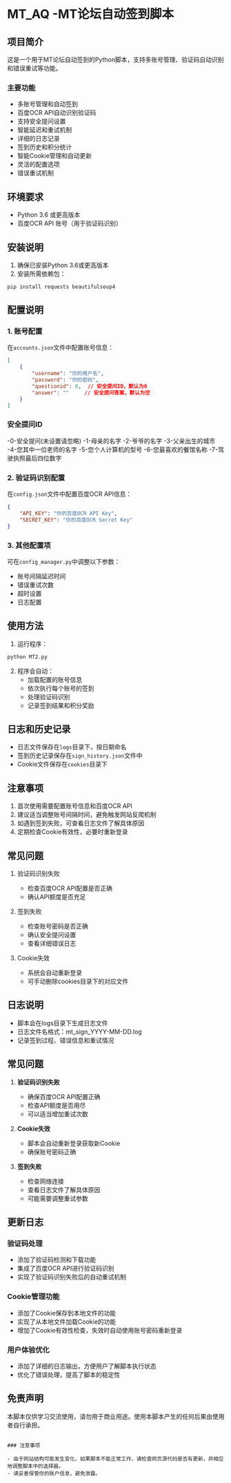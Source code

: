 # MT_AQ -MT论坛自动签到脚本

## 项目简介

这是一个用于MT论坛自动签到的Python脚本，支持多账号管理、验证码自动识别和错误重试等功能。

### 主要功能

- 多账号管理和自动签到
- 百度OCR API自动识别验证码
- 支持安全提问设置
- 智能延迟和重试机制
- 详细的日志记录
- 签到历史和积分统计
- 智能Cookie管理和自动更新
- 灵活的配置选项
- 错误重试机制

## 环境要求

- Python 3.6 或更高版本
- 百度OCR API 账号（用于验证码识别）

## 安装说明

1. 确保已安装Python 3.6或更高版本
2. 安装所需依赖包：
```bash
pip install requests beautifulsoup4
```

## 配置说明

### 1. 账号配置
在`accounts.json`文件中配置账号信息：
```json
[
    {
        "username": "你的用户名",
        "password": "你的密码",
        "questionid": 0,  // 安全提问ID，默认为0
        "answer": ""     // 安全提问答案，默认为空
    }
]
```
### 安全提问ID
-0-安全提问(未设置请忽略)
-1-母亲的名字
-2-爷爷的名字
-3-父亲出生的城市
-4-您其中一位老师的名字
-5-您个人计算机的型号
-6-您最喜欢的餐馆名称
-7-驾驶执照最后四位数字

### 2. 验证码识别配置
在`config.json`文件中配置百度OCR API信息：
```json
{
    "API_KEY": "你的百度OCR API Key",
    "SECRET_KEY": "你的百度OCR Secret Key"
}
```

### 3. 其他配置项
可在`config_manager.py`中调整以下参数：
- 账号间隔延迟时间
- 错误重试次数
- 超时设置
- 日志配置

## 使用方法

1. 运行程序：
```bash
python MT2.py
```

2. 程序会自动：
   - 加载配置的账号信息
   - 依次执行每个账号的签到
   - 处理验证码识别
   - 记录签到结果和积分奖励

## 日志和历史记录

- 日志文件保存在`logs`目录下，按日期命名
- 签到历史记录保存在`sign_history.json`文件中
- Cookie文件保存在`cookies`目录下

## 注意事项

1. 首次使用需要配置账号信息和百度OCR API
2. 建议适当调整账号间隔时间，避免触发网站反爬机制
3. 如遇到签到失败，可查看日志文件了解具体原因
4. 定期检查Cookie有效性，必要时重新登录

## 常见问题

1. 验证码识别失败
   - 检查百度OCR API配置是否正确
   - 确认API额度是否充足

2. 签到失败
   - 检查账号密码是否正确
   - 确认安全提问设置
   - 查看详细错误日志

3. Cookie失效
   - 系统会自动重新登录
   - 可手动删除cookies目录下的对应文件

## 日志说明

- 脚本会在logs目录下生成日志文件
- 日志文件名格式：mt_sign_YYYY-MM-DD.log
- 记录签到过程、错误信息和重试情况

## 常见问题

1. **验证码识别失败**
   - 确保百度OCR API配置正确
   - 检查API额度是否用尽
   - 可以适当增加重试次数

2. **Cookie失效**
   - 脚本会自动重新登录获取新Cookie
   - 确保账号密码正确

3. **签到失败**
   - 检查网络连接
   - 查看日志文件了解具体原因
   - 可能需要调整重试参数

## 更新日志

### 验证码处理
- 添加了验证码检测和下载功能
- 集成了百度OCR API进行验证码识别
- 实现了验证码识别失败后的自动重试机制

### Cookie管理功能
- 添加了Cookie保存到本地文件的功能
- 实现了从本地文件加载Cookie的功能
- 增加了Cookie有效性检查，失效时自动使用账号密码重新登录

### 用户体验优化
- 添加了详细的日志输出，方便用户了解脚本执行状态
- 优化了错误处理，提高了脚本的稳定性

## 免责声明

本脚本仅供学习交流使用，请勿用于商业用途。使用本脚本产生的任何后果由使用者自行承担。
```

### 注意事项

- 由于网站结构可能发生变化，如果脚本不能正常工作，请检查网页源代码是否有更新，并相应地调整脚本中的选择器。
- 请妥善保管你的账户信息，避免泄露。
